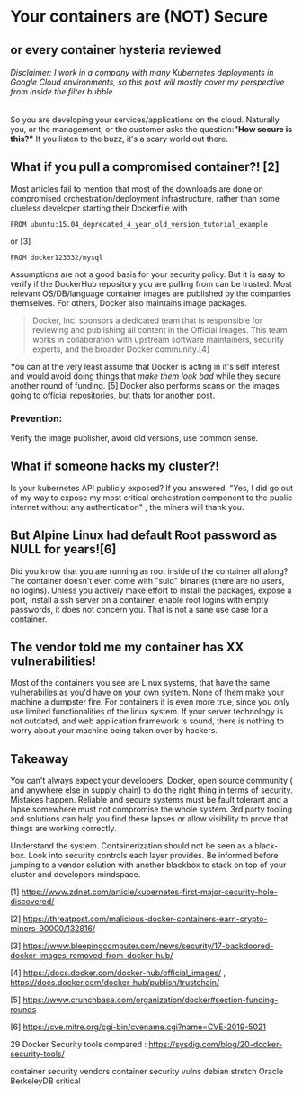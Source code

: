 # Your containers are (NOT) Secure
## or every container hysteria reviewed
###### Disclaimer: I work in a company with many Kubernetes deployments in Google Cloud environments, so this post will mostly cover my perspective from inside the filter bubble.

So you are developing your services/applications on the cloud.
Naturally you, or the management, or the customer asks the question:__"How secure is this?"__
If you listen to the buzz, it's a scary world out there. 
## What if you pull a compromised container?! [2]
Most articles fail to mention that most of the downloads are done on compromised orchestration/deployment infrastructure, rather than some clueless developer starting their Dockerfile with
```
FROM ubuntu:15.04_deprecated_4_year_old_version_tutorial_example
```
or [3]
```
FROM docker123332/mysql
```
Assumptions are not a good basis for your security policy. But it is easy to verify if the DockerHub repository you are pulling from can be trusted. Most relevant OS/DB/language container images are published by the companies themselves. For others, Docker also maintains image packages. 

> Docker, Inc. sponsors a dedicated team that is responsible for reviewing and publishing all content in the Official Images. This team works in collaboration with upstream software maintainers, security experts, and the broader Docker community.[4]

You can at the very least assume that Docker is acting in it's self interest and would avoid doing things that *make them look bad* while they secure another round of funding. [5] Docker also performs scans on the images going to official repositories, but thats for another post.

### Prevention:
Verify the image publisher, avoid old versions, use common sense. 

## What if someone hacks my cluster?!
Is your kubernetes API publicly exposed? 
If you answered, "Yes, I did go out of my way to expose my most critical orchestration component to the public internet without any authentication" , the miners will thank you.

## But Alpine Linux had default Root password as NULL for years![6]
Did you know that you are running as root inside of the container all along? The container doesn't even come with "suid" binaries (there are no users, no logins). Unless you actively make effort to install the packages, expose a port, install a ssh server on a container, enable root logins with empty passwords, it does not concern you. That is not a sane use case for a container. 

## The vendor told me my container has XX vulnerabilities! 
Most of the containers you see are Linux systems, that have the same vulnerabilies as you'd have on your own system. None of them make your machine a dumpster fire. For containers it is even more true, since you only use limited functionalities of the linux system. If your server technology is not outdated, and web application framework is sound, there is nothing to worry about your machine being taken over by hackers.

## Takeaway
You can't always expect your developers, Docker, open source community ( and anywhere else in supply chain) to do the right thing in terms of security. Mistakes happen. Reliable and secure systems must be fault tolerant and a lapse somewhere must not compromise the whole system. 3rd party tooling and solutions can help you find these lapses or allow visibility to prove that things are working correctly.

Understand the system. Containerization should not be seen as a black-box. Look into security controls each layer provides.
Be informed before jumping to a vendor solution with another blackbox to stack on top of your cluster and developers mindspace.


[1] https://www.zdnet.com/article/kubernetes-first-major-security-hole-discovered/

[2] https://threatpost.com/malicious-docker-containers-earn-crypto-miners-90000/132816/

[3] https://www.bleepingcomputer.com/news/security/17-backdoored-docker-images-removed-from-docker-hub/

[4] https://docs.docker.com/docker-hub/official_images/ , https://docs.docker.com/docker-hub/publish/trustchain/

[5] https://www.crunchbase.com/organization/docker#section-funding-rounds

[6] https://cve.mitre.org/cgi-bin/cvename.cgi?name=CVE-2019-5021

29 Docker Security tools compared : https://sysdig.com/blog/20-docker-security-tools/


container security vendors
container security vulns
debian stretch Oracle BerkeleyDB critical
